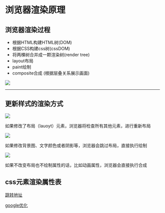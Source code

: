 # 浏览器渲染原理

## 浏览器渲染过程

- 根据HTML构建HTML树(DOM)
- 根据CSS构建css树(cssDOM)
- 将两棵树合并成一颗渲染树(render tree)
- layout布局
- paint绘制
- composite合成 (根据层叠关系展示画面)

![](https://ftp.bmp.ovh/imgs/2021/01/139a1ba96a8b86f1.jpg)

---

## 更新样式的渲染方式

![](https://ftp.bmp.ovh/imgs/2021/01/02a9184bcf69daff.png)

如果修改了布局（lauoyt）元素，浏览器将检查所有其他元素，进行重新布局

![](https://ftp.bmp.ovh/imgs/2021/01/e858146d290a2fc4.png)

如果修改背景图、文字颜色或者阴影等，浏览器会跳过布局，直接执行绘制

![](https://ftp.bmp.ovh/imgs/2021/01/b9727bd25a8a83d5.png)

如果不改变布局也不绘制属性的话，比如动画属性，浏览器会直接执行合成

## css元素渲染属性表

[跳转地址](https://csstriggers.com/)

[google优化](https://developers.google.com/web/fundamentals/performance/rendering/stick-to-compositor-only-properties-and-manage-layer-count)